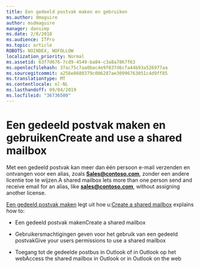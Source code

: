 ```yaml
---
title: Een gedeeld postvak maken en gebruiken
ms.author: dmaguire
author: msdmaguire
manager: dansimp
ms.date: 2/8/2018
ms.audience: ITPro
ms.topic: article
ROBOTS: NOINDEX, NOFOLLOW
localization_priority: Normal
ms.assetid: 63f7d676-7cd9-4549-ba84-c3a8a7867f63
ms.openlocfilehash: 37ac75c7aa0bac4e9f037d6cfa44b93a526977aa
ms.sourcegitcommit: a256e8680379c006287ae30996763051c4d9ff85
ms.translationtype: MT
ms.contentlocale: nl-NL
ms.lasthandoff: 09/04/2019
ms.locfileid: "36736500"
---
```

# <a name="create-and-use-a-shared-mailbox"></a><span data-ttu-id="76a4d-102">Een gedeeld postvak maken en gebruiken</span><span class="sxs-lookup"><span data-stu-id="76a4d-102">Create and use a shared mailbox</span></span>

<span data-ttu-id="76a4d-103">Met een gedeeld postvak kan meer dan één persoon e-mail verzenden en ontvangen voor een alias, zoals **Sales@contoso.com**, zonder een andere licentie toe te wijzen.</span><span class="sxs-lookup"><span data-stu-id="76a4d-103">A shared mailbox lets more than one person send and receive email for an alias, like **sales@contoso.com**, without assigning another license.</span></span>
  
<span data-ttu-id="76a4d-104">[Een gedeeld postvak maken](https://docs.microsoft.com/office365/admin/email/create-a-shared-mailbox) legt uit hoe u:</span><span class="sxs-lookup"><span data-stu-id="76a4d-104">[Create a shared mailbox](https://docs.microsoft.com/office365/admin/email/create-a-shared-mailbox) explains how to:</span></span> 
  
- <span data-ttu-id="76a4d-105">Een gedeeld postvak maken</span><span class="sxs-lookup"><span data-stu-id="76a4d-105">Create a shared mailbox</span></span>
    
- <span data-ttu-id="76a4d-106">Gebruikersmachtigingen geven voor het gebruik van een gedeeld postvak</span><span class="sxs-lookup"><span data-stu-id="76a4d-106">Give your users permissions to use a shared mailbox</span></span>
    
- <span data-ttu-id="76a4d-107">Toegang tot de gedeelde postbus in Outlook of in Outlook op het web</span><span class="sxs-lookup"><span data-stu-id="76a4d-107">Access the shared mailbox in Outlook or in Outlook on the web</span></span>
    

